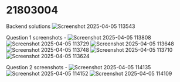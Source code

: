 # 21803004
Backend solutions
![Screenshot 2025-04-05 113543](https://github.com/user-attachments/assets/00b6b7d3-ff5d-4a2e-ae6d-769b5c346701)


Question 1 screenshots -
![Screenshot 2025-04-05 113808](https://github.com/user-attachments/assets/5553a098-ceac-4d73-a7d9-4607a8a8ef31)
![Screenshot 2025-04-05 113729](https://github.com/user-attachments/assets/3fc36f22-7582-48da-94f5-d09ae5be7f5d)
![Screenshot 2025-04-05 113648](https://github.com/user-attachments/assets/e8dd3560-05f5-4d1a-83da-76915db6e614)
![Screenshot 2025-04-05 113748](https://github.com/user-attachments/assets/8e5d66c6-deac-43c6-98e0-cfcd2b8d8344)
![Screenshot 2025-04-05 113710](https://github.com/user-attachments/assets/9fa9a66d-81ab-44cf-ba36-04fc8eee2ba8)
![Screenshot 2025-04-05 113624](https://github.com/user-attachments/assets/5df3f983-8a7d-4362-be2e-0258b86ac941)


Question 2 screenshots - 
![Screenshot 2025-04-05 114135](https://github.com/user-attachments/assets/20e4242d-d190-4e7e-a0e9-14216cfd59a3)
![Screenshot 2025-04-05 114152](https://github.com/user-attachments/assets/ba7c1caf-1650-4b09-8459-76428964d52b)
![Screenshot 2025-04-05 114109](https://github.com/user-attachments/assets/baa2dd4e-9604-40e5-8fd7-4cda3c583579)

